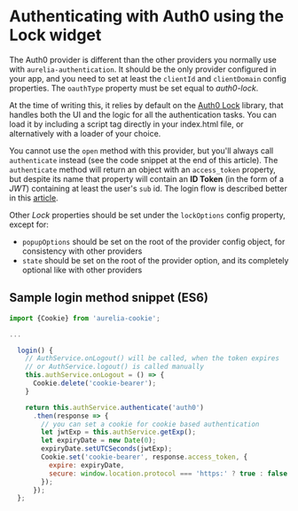 # Authenticating with Auth0 using the Lock widget

The Auth0 provider is different than the other providers you normally use with `aurelia-authentication`. It should be the only provider configured in your app, and you need to set at least the `clientId` and `clientDomain` config properties. The `oauthType` property must be set equal to *auth0-lock*.

At the time of writing this, it relies by default on the [Auth0 Lock](https://auth0.com/lock) library, that handles both the UI and the logic for all the authentication tasks. You can load it by including a script tag directly in your index.html file, or alternatively with a loader of your choice.

You cannot use the `open` method with this provider, but you'll always call `authenticate` instead (see the code snippet at the end of this article). The `authenticate` method will return an object with an `access_token` property, but despite its name that property will contain an **ID Token** (in the form of a *JWT*) containing at least the user's `sub` id. The login flow is described better in this [article](https://auth0.com/docs/protocols#oauth-for-native-clients-and-javascript-in-the-browser).

Other *Lock* properties should be set under the `lockOptions` config property, except for:

- `popupOptions` should be set on the root of the provider config object, for consistency with other providers
- `state` should be set on the root of the provider option, and its completely optional like with other providers

## Sample login method snippet (ES6)

```js
import {Cookie} from 'aurelia-cookie';

...

  login() {
    // AuthService.onLogout() will be called, when the token expires
    // or AuthService.logout() is called manually
    this.authService.onLogout = () => {
      Cookie.delete('cookie-bearer');
    }

    return this.authService.authenticate('auth0')
      .then(response => {
        // you can set a cookie for cookie based authentication
        let jwtExp = this.authService.getExp();
        let expiryDate = new Date(0);
        expiryDate.setUTCSeconds(jwtExp);
        Cookie.set('cookie-bearer', response.access_token, {
          expire: expiryDate,
          secure: window.location.protocol === 'https:' ? true : false  // true in production
        });
      });
  };
```
